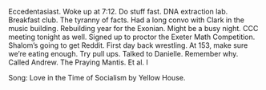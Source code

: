 Eccedentasiast. Woke up at 7:12. Do stuff fast. DNA extraction lab. Breakfast club. The tyranny of facts. Had a long convo with Clark in the music building. Rebuilding year for the Exonian. Might be a busy night. CCC meeting tonight as well. Signed up to proctor the Exeter Math Competition. Shalom’s going to get Reddit. First day back wrestling. At 153, make sure we’re eating enough. Try pull ups. Talked to Danielle. Remember why. Called Andrew. The Praying Mantis. Et al. I

Song: Love in the Time of Socialism by Yellow House.
